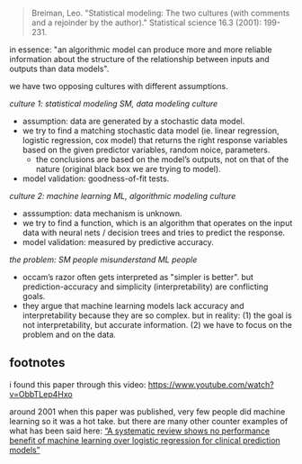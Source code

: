 > Breiman, Leo. "Statistical modeling: The two cultures (with comments and a rejoinder by the author)." Statistical science 16.3 (2001): 199-231.

in essence: "an algorithmic model can produce more and more reliable information about the structure of the relationship between inputs and outputs than data models".

we have two opposing cultures with different assumptions.

_culture 1: statistical modeling SM, data modeling culture_

- assumption: data are generated by a stochastic data model.
- we try to find a matching stochastic data model (ie. linear regression, logistic regression, cox model) that returns the right response variables based on the given predictor variables, random noice, parameters.
  - the conclusions are based on the model’s outputs, not on that of the nature (original black box we are trying to model).
- model validation: goodness-of-fit tests.

_culture 2: machine learning ML, algorithmic modeling culture_

- asssumption: data mechanism is unknown.
- we try to find a function, which is an algorithm that operates on the input data with neural nets / decision trees and tries to predict the response.
- model validation: measured by predictive accuracy.

_the problem: SM people misunderstand ML people_

- occam’s razor often gets interpreted as "simpler is better". but prediction-accuracy and simplicity (interpretability) are conflicting goals. 
- they argue that machine learning models lack accuracy and interpretability because they are so complex. but in reality: (1) the goal is not interpretability, but accurate information. (2) we have to focus on the problem and on the data.

## footnotes

i found this paper through this video: https://www.youtube.com/watch?v=ObbTLep4Hxo

around 2001 when this paper was published, very few people did machine learning so it was a hot take. but there are many other counter examples of what has been said here: [“A systematic review shows no performance benefit of machine learning over logistic regression for clinical prediction models”](https://pubmed.ncbi.nlm.nih.gov/30763612/)

